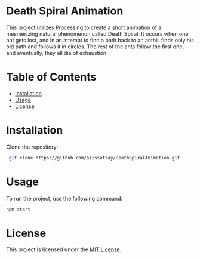 # Death Spiral Animation
This project utilizes Processing to create a short animation of a mesmerizing natural phenomenon called Death Spiral. It occurs when one ant gets lost, and in an attempt to find a path back to an anthill finds only his old path and follows it in circles. The rest of the ants follow the first one, and eventually, they all die of exhaustion.

# Table of Contents
- [Installation](#installation)
- [Usage](#usage)
- [License](#license)

# Installation
Clone the repository:
```bash
 git clone https://github.com/alissatsay/DeathSpiralAnimation.git
```

# Usage
To run the project, use the following command:
```bash
npm start
```

# License
This project is licensed under the [MIT License](LICENSE).
